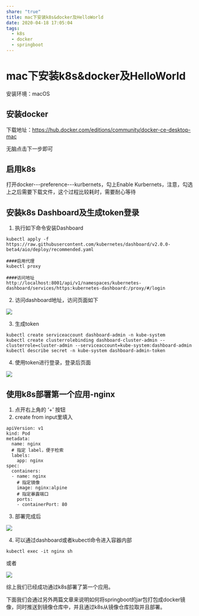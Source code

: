 ```yaml
---
share: "true"
title: mac下安装k8s&docker及HelloWorld
date: 2020-04-18 17:05:04
tags:
  - k8s
  - docker
  - springboot
---
```


# mac下安装k8s&docker及HelloWorld

安装环境：macOS

## 安装docker

下载地址：https://hub.docker.com/editions/community/docker-ce-desktop-mac

无脑点击下一步即可

## 启用k8s

打开docker---preference---kurbernets，勾上Enable Kurbernets，注意，勾选上之后需要下载文件，这个过程比较耗时，需要耐心等待

<!--more-->

## 安装k8s Dashboard及生成token登录

1. 执行如下命令安装Dashboard

```
kubectl apply -f https://raw.githubusercontent.com/kubernetes/dashboard/v2.0.0-beta4/aio/deploy/recommended.yaml

####启用代理
kubectl proxy

####访问地址
http://localhost:8001/api/v1/namespaces/kubernetes-dashboard/services/https:kubernetes-dashboard:/proxy/#/login
```

2. 访问dashboard地址，访问页面如下

![](https://tva1.sinaimg.cn/large/007S8ZIlgy1gdtozml4wdj30sn0btq42.jpg)

3. 生成token

```
kubectl create serviceaccount dashboard-admin -n kube-system
kubectl create clusterrolebinding dashboard-cluster-admin --clusterrole=cluster-admin --serviceaccount=kube-system:dashboard-admin
kubectl describe secret -n kube-system dashboard-admin-token
```

4. 使用token进行登录，登录后页面

![](https://tva1.sinaimg.cn/large/007S8ZIlgy1gdy1d8hujbj31gh0inq5v.jpg)

## 使用k8s部署第一个应用-nginx

1. 点开右上角的 ‘+’ 按钮
2. create from input里填入

```
apiVersion: v1
kind: Pod
metadata:
  name: nginx
  # 指定 label，便于检索
  labels:
    app: nginx
spec:
  containers:
  - name: nginx
    # 指定镜像
    image: nginx:alpine
    # 指定暴露端口
    ports:
    - containerPort: 80
```

3. 部署完成后

![](https://tva1.sinaimg.cn/large/007S8ZIlgy1gdy1gb14zij31gl0i9jtj.jpg)

4. 可以通过dashboard或者kubectl命令进入容器内部

```
kubectl exec -it nginx sh
```

或者

![](https://tva1.sinaimg.cn/large/007S8ZIlgy1gdy1izucnsj31hb0j7aci.jpg)

综上我们已经成功通过k8s部署了第一个应用。

下面我们会通过另外两篇文章来说明如何将springboot的jar包打包成docker镜像，同时推送到镜像仓库中，并且通过k8s从镜像仓库拉取并且部署。
